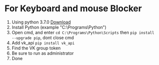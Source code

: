 # For Keyboard and mouse Blocker

1. Using python 3.7.0 <a  href="https://www.python.org/downloads/release/python-370/"> Download </a>
2. Install Python (example "C:\Programs\Python")
3. Open cmd, and enter ```cd C:\Programs\Python\Scripts``` then ```pip install --upgrade pip```, dont close cmd
4. Add vk_api ```pip install vk_api```
5. Find the VK group token
6. Be sure to run as administrator
7. Done
